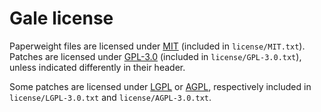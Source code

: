# Gale license

Paperweight files are licensed under [MIT](https://opensource.org/licenses/MIT) (included in `license/MIT.txt`). Patches are licensed under [GPL-3.0](https://www.gnu.org/licenses/gpl-3.0.html) (included in `license/GPL-3.0.txt`), unless indicated differently in their header.

Some patches are licensed under [LGPL](https://www.gnu.org/licenses/lgpl-3.0.html) or [AGPL](https://www.gnu.org/licenses/agpl-3.0.html), respectively included in `license/LGPL-3.0.txt` and `license/AGPL-3.0.txt`.